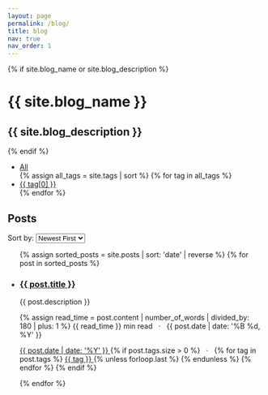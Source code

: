 ```yaml
---
layout: page
permalink: /blog/
title: blog
nav: true
nav_order: 1
---
```


<div class="post">

  {% if site.blog_name or site.blog_description %}
    <div class="header-bar">
      <h1>{{ site.blog_name }}</h1>
      <h2>{{ site.blog_description }}</h2>
    </div>
  {% endif %}

  <div class="tag-category-list">
    <ul class="p-0 m-0">
      <li>
        <a href="#" onclick="filterPosts('all'); return false;">
          <i class="fa-solid fa-asterisk fa-sm"></i> All
        </a>
      </li>
      {% assign all_tags = site.tags | sort %}
      {% for tag in all_tags %}
        <li>
          <a href="#" onclick="filterPosts('{{ tag[0] }}'); return false;">
            <i class="fa-solid fa-hashtag fa-sm"></i> {{ tag[0] }}
          </a>
        </li>
      {% endfor %}
    </ul>
  </div>

  <div class="post-list-header">
    <h2>Posts</h2>
    <div class="sort-options">
      <label for="sort-select">Sort by:</label>
      <select id="sort-select" onchange="sortPosts()">
        <option value="newest">Newest First</option>
        <option value="oldest">Oldest First</option>
      </select>
    </div>
  </div>

  <ul id="post-list" class="post-list">
    {% assign sorted_posts = site.posts | sort: 'date' | reverse %}
    {% for post in sorted_posts %}
      <li class="post-item" data-tags="{{ post.tags | join: ' ' }}">
        <h3>
          <a class="post-title" href="{{ post.url | relative_url }}">{{ post.title }}</a>
        </h3>
        <p>{{ post.description }}</p>
        <p class="post-meta">
          {% assign read_time = post.content | number_of_words | divided_by: 180 | plus: 1 %}
          {{ read_time }} min read &nbsp; &middot; &nbsp;
          {{ post.date | date: '%B %d, %Y' }}
        </p>
        <p class="post-tags">
          <a href="{{ post.date | date: '%Y' | prepend: '/blog/' | prepend: site.baseurl}}">
            <i class="fa-solid fa-calendar fa-sm"></i> {{ post.date | date: '%Y' }}
          </a>
          {% if post.tags.size > 0 %}
            &nbsp; &middot; &nbsp;
            {% for tag in post.tags %}
              <a href="{{ tag | slugify | prepend: '/blog/tag/' | prepend: site.baseurl}}">
                <i class="fa-solid fa-hashtag fa-sm"></i> {{ tag }}
              </a>
              {% unless forloop.last %}&nbsp;{% endunless %}
            {% endfor %}
          {% endif %}
        </p>
      </li>
    {% endfor %}
  </ul>
</div>

<script>
  function filterPosts(tag) {
    const posts = document.getElementsByClassName('post-item');
    for (let post of posts) {
      if (tag === 'all' || post.dataset.tags.includes(tag)) {
        post.style.display = '';
      } else {
        post.style.display = 'none';
      }
    }
  }

  function sortPosts() {
    const postList = document.getElementById('post-list');
    const posts = Array.from(postList.getElementsByClassName('post-item'));
    const sortOrder = document.getElementById('sort-select').value;

    posts.sort((a, b) => {
      const dateA = new Date(a.querySelector('.post-meta').textContent.split('·')[1].trim());
      const dateB = new Date(b.querySelector('.post-meta').textContent.split('·')[1].trim());
      return sortOrder === 'newest' ? dateB - dateA : dateA - dateB;
    });

    posts.forEach(post => postList.appendChild(post));
  }
</script>
